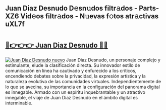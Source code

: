 ## Juan Diaz Desnudo D𝚎sn𝚞dos filtr𝚊dos - Parts-XZ6 Vid𝚎os filtr𝚊dos - N𝚞evas f𝚘tos atr𝚊ctivas uXL7f

# <h2><a href="http://mb47qu.tromn.icu/?c=Juan+Diaz+Desnudo">🔗👉👉👉 Juan Diaz Desnudo 🔗🔗</a></h2>

[![Juan Diaz Desnudo nuevo](https://i.imgur.com/pEAQMta.gif)](http://mb47qu.tromn.icu/?c=Juan+Diaz+Desnudo)
Juan Diaz Desnudo, un personaje complejo y estimulante, elude la clasificación directa. Su innovador estilo de comunicación en línea ha cautivado y enfurecido a los críticos, encendiendo debates sobre la privacidad, la expresión artística y la naturaleza evolutiva de las comunidades virtuales. Independientemente de lo que se avecina, su importancia en la configuración del panorama digital es innegable. Armado con un espíritu inquebrantable y un atractivo innegable, el viaje de Juan Diaz Desnudo en el ámbito digital es interminable.
